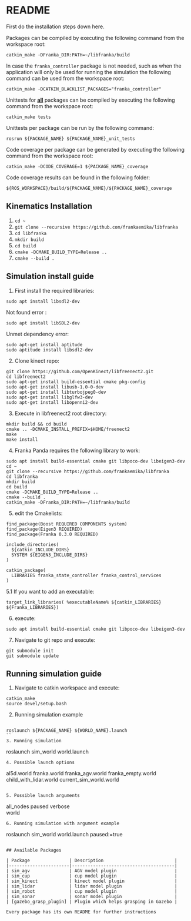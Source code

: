# README

First do the installation steps down here.

Packages can be compiled by executing the following command from the workspace root:

```
catkin_make -DFranka_DIR:PATH=~/libfranka/build
```

In case the `franka_controller` package is not needed, such as when the application will only be used for running the simulation
the following command can be used from the workspace root:

```
catkin_make -DCATKIN_BLACKLIST_PACKAGES="franka_controller"
```

Unittests for **<u>all</u>** packages can be compiled by executing the following command from the workspace root:

```
catkin_make tests
```

Unittests per package can be run by the following command:
```
rosrun ${PACKAGE_NAME} ${PACKAGE_NAME}_unit_tests
```


Code coverage per package can be generated by executing the following command from the workspace root:

```
catkin_make -DCODE_COVERAGE=1 ${PACKAGE_NAME}_coverage
```

Code coverage results can be found in the following folder:
```
${ROS_WORKSPACE}/build/${PACKAGE_NAME}/${PACKAGE_NAME}_coverage
```
## Kinematics Installation


1. `cd ~`
2. `git clone --recursive https://github.com/frankaemika/libfranka`
3. `cd libfranka`
4. `mkdir build`
5. `cd build`
6. `cmake -DCMAKE_BUILD_TYPE=Release ..`
7. `cmake --build .`


## Simulation install guide

1. First install the required libraries:
```
sudo apt install libsdl2-dev
```
Not found error :
```
sudo apt install libSDL2-dev
```
Unmet dependency error:
```
sudo apt-get install aptitude
sudo aptitude install libsdl2-dev
```
2. Clone kinect repo:
```
git clone https://github.com/OpenKinect/libfreenect2.git
cd libfreenect2
sudo apt-get install build-essential cmake pkg-config
sudo apt-get install libusb-1.0-0-dev
sudo apt-get install libturbojpeg0-dev
sudo apt-get install libglfw3-dev
sudo apt-get install libopenni2-dev
```
3. Execute in libfreenect2 root directory:
```
mkdir build && cd build
cmake .. -DCMAKE_INSTALL_PREFIX=$HOME/freenect2
make
make install
```

4. Franka Panda requires the following library to work:

```
sudo apt install build-essential cmake git libpoco-dev libeigen3-dev
cd ~
git clone --recursive https://github.com/frankaemika/libfranka
cd libfranka
mkdir build
cd build
cmake -DCMAKE_BUILD_TYPE=Release ..
cmake --build .
catkin_make -DFranka_DIR:PATH=~/libfranka/build
```
5. edit the Cmakelists:
```
find_package(Boost REQUIRED COMPONENTS system)
find_package(Eigen3 REQUIRED)
find_package(Franka 0.3.0 REQUIRED)
 
include_directories(
  ${catkin_INCLUDE_DIRS}
  SYSTEM ${EIGEN3_INCLUDE_DIRS}
)
 
catkin_package(
  LIBRARIES franka_state_controller franka_control_services
)
```
5.1 If you want to add an executable:
```
target_link_libraries( %executableName% ${catkin_LIBRARIES} ${Franka_LIBRARIES})
```
6. execute:
```
sudo apt install build-essential cmake git libpoco-dev libeigen3-dev
```
7. Navigate to git repo and execute:
```
git submodule init
git submodule update
```

## Running simulation guide


1. Navigate to catkin workspace and execute:
```
catkin_make
source devel/setup.bash
```
2. Running simulation example
```

roslaunch ${PACKAGE_NAME} ${WORLD_NAME}.launch
``
3. Running simulation
```
roslaunch sim_world world.launch
```
4. Possible launch options

```
 al5d.world
 franka.world
 franka_agv.world
 franka_empty.world
 child_with_lidar.world
current_sim_world.world
```

5. Possible launch arguments

```
all_nodes
paused
verbose    
world 
```
6. Running simulation with argument example
```
roslaunch sim_world world.launch paused:=true
```

## Available Packages

| Package               | Description                           |
|-----------------------|---------------------------------------|
| sim_agv               | AGV model plugin                      |
| sim_cup               | cup model plugin                      |
| sim_kinect            | kinect model plugin                   |
| sim_lidar             | lidar model plugin                    |
| sim_robot             | cup model plugin                      |
| sim_sonar             | sonar model plugin                    |
| [gazebo_grasp_plugin] | Plugin which helps grasping in Gazebo |

Every package has its own README for further instructions
